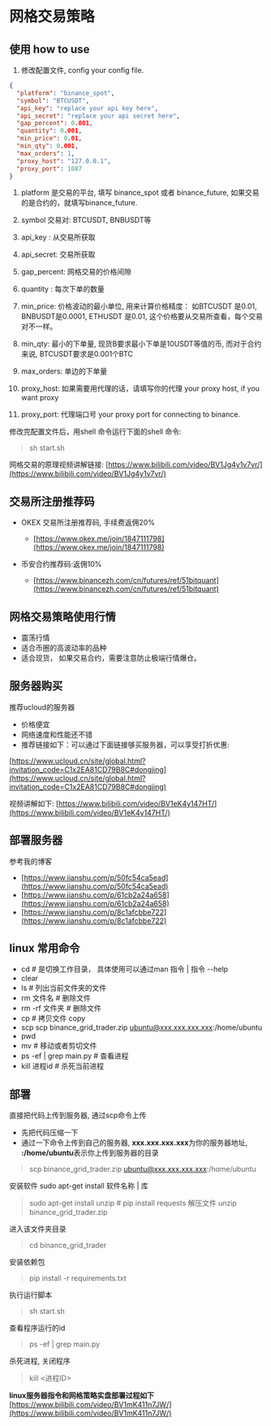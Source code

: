 #  网格交易策略

## 使用 how to use
1. 修改配置文件, config your config file.

```json
{
  "platform": "binance_spot",  
  "symbol": "BTCUSDT",
  "api_key": "replace your api key here",
  "api_secret": "replace your api secret here",
  "gap_percent": 0.001,
  "quantity": 0.001,
  "min_price": 0.01,
  "min_qty": 0.001,
  "max_orders": 1,
  "proxy_host": "127.0.0.1",
  "proxy_port": 1087
}

```

1. platform 是交易的平台, 填写 binance_spot 或者 binance_future,
   如果交易的是合约的，就填写binance_future.
2. symbol 交易对: BTCUSDT, BNBUSDT等
3. api_key : 从交易所获取
4. api_secret: 交易所获取
5. gap_percent: 网格交易的价格间隙
6. quantity : 每次下单的数量
7. min_price: 价格波动的最小单位, 用来计算价格精度： 如BTCUSDT 是0.01,
   BNBUSDT是0.0001, ETHUSDT 是0.01, 这个价格要从交易所查看，每个交易对不一样。
   
8. min_qty: 最小的下单量, 现货B要求最小下单是10USDT等值的币, 而对于合约来说,
   BTCUSDT要求是0.001个BTC
9. max_orders: 单边的下单量
10. proxy_host: 如果需要用代理的话，请填写你的代理 your proxy host, if you
    want proxy
11. proxy_port: 代理端口号 your proxy port for connecting to binance.


修改完配置文件后，用shell 命令运行下面的shell 命令:
> sh start.sh 

网格交易的原理视频讲解链接:
[https://www.bilibili.com/video/BV1Jg4y1v7vr/](https://www.bilibili.com/video/BV1Jg4y1v7vr/)

## 交易所注册推荐码

- OKEX 交易所注册推荐码, 手续费返佣20%
   - [https://www.okex.me/join/1847111798](https://www.okex.me/join/1847111798)

- 币安合约推荐码:返佣10%
   - [https://www.binancezh.com/cn/futures/ref/51bitquant](https://www.binancezh.com/cn/futures/ref/51bitquant)

## 网格交易策略使用行情
- 震荡行情
- 适合币圈的高波动率的品种
- 适合现货， 如果交易合约，需要注意防止极端行情爆仓。

## 服务器购买
推荐ucloud的服务器
- 价格便宜
- 网络速度和性能还不错
- 推荐链接如下：可以通过下面链接够买服务器，可以享受打折优惠:

[https://www.ucloud.cn/site/global.html?invitation_code=C1x2EA81CD79B8C#dongjing](https://www.ucloud.cn/site/global.html?invitation_code=C1x2EA81CD79B8C#dongjing)

视频讲解如下:
[https://www.bilibili.com/video/BV1eK4y147HT/](https://www.bilibili.com/video/BV1eK4y147HT/)


## 部署服务器
参考我的博客
- [https://www.jianshu.com/p/50fc54ca5ead](https://www.jianshu.com/p/50fc54ca5ead)
- [https://www.jianshu.com/p/61cb2a24a658](https://www.jianshu.com/p/61cb2a24a658)
- [https://www.jianshu.com/p/8c1afcbbe722](https://www.jianshu.com/p/8c1afcbbe722)


## linux 常用命令

- cd  # 是切换工作目录， 具体使用可以通过man 指令 | 指令 --help
- clear
- ls  # 列出当前文件夹的文件
- rm 文件名  # 删除文件
- rm -rf 文件夹 # 删除文件
- cp # 拷贝文件 copy 
- scp scp binance_grid_trader.zip ubuntu@xxx.xxx.xxx.xxx:/home/ubuntu
- pwd 
- mv  #  移动或者剪切文件
- ps -ef | grep main.py    # 查看进程
- kill 进程id  # 杀死当前进程

## 部署
直接把代码上传到服务器, 通过scp命令上传
- 先把代码压缩一下
- 通过一下命令上传到自己的服务器, **xxx.xxx.xxx.xxx**为你的服务器地址, **:/home/ubuntu**表示你上传到服务器的目录

> scp binance_grid_trader.zip ubuntu@xxx.xxx.xxx.xxx:/home/ubuntu

安装软件 sudo apt-get install 软件名称 | 库
> sudo apt-get install  unzip   # pip install requests
解压文件
>  unzip binance_grid_trader.zip  

进入该文件夹目录
> cd binance_grid_trader   

安装依赖包
> pip install -r requirements.txt  

执行运行脚本
> sh start.sh 

查看程序运行的id
> ps -ef | grep main.py

杀死进程, 关闭程序
> kill <进程ID> 

**linux服务器指令和网格策略实盘部署过程如下**
[https://www.bilibili.com/video/BV1mK411n7JW/](https://www.bilibili.com/video/BV1mK411n7JW/)

